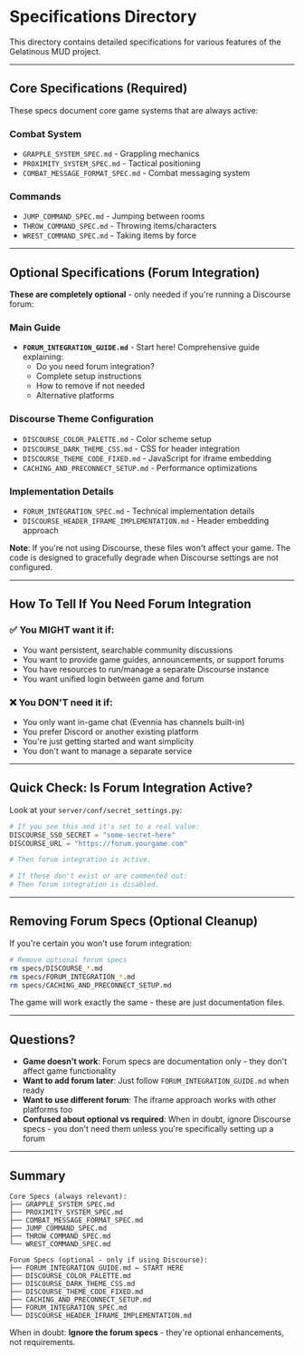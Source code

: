 # Specifications Directory

This directory contains detailed specifications for various features of the Gelatinous MUD project.

---

## Core Specifications (Required)

These specs document core game systems that are always active:

### Combat System
- `GRAPPLE_SYSTEM_SPEC.md` - Grappling mechanics
- `PROXIMITY_SYSTEM_SPEC.md` - Tactical positioning
- `COMBAT_MESSAGE_FORMAT_SPEC.md` - Combat messaging system

### Commands
- `JUMP_COMMAND_SPEC.md` - Jumping between rooms
- `THROW_COMMAND_SPEC.md` - Throwing items/characters
- `WREST_COMMAND_SPEC.md` - Taking items by force

---

## Optional Specifications (Forum Integration)

**These are completely optional** - only needed if you're running a Discourse forum:

### Main Guide
- **`FORUM_INTEGRATION_GUIDE.md`** - Start here! Comprehensive guide explaining:
  - Do you need forum integration?
  - Complete setup instructions
  - How to remove if not needed
  - Alternative platforms

### Discourse Theme Configuration
- `DISCOURSE_COLOR_PALETTE.md` - Color scheme setup
- `DISCOURSE_DARK_THEME_CSS.md` - CSS for header integration
- `DISCOURSE_THEME_CODE_FIXED.md` - JavaScript for iframe embedding
- `CACHING_AND_PRECONNECT_SETUP.md` - Performance optimizations

### Implementation Details
- `FORUM_INTEGRATION_SPEC.md` - Technical implementation details
- `DISCOURSE_HEADER_IFRAME_IMPLEMENTATION.md` - Header embedding approach

**Note**: If you're not using Discourse, these files won't affect your game. The code is designed to gracefully degrade when Discourse settings are not configured.

---

## How To Tell If You Need Forum Integration

### ✅ You MIGHT want it if:
- You want persistent, searchable community discussions
- You want to provide game guides, announcements, or support forums
- You have resources to run/manage a separate Discourse instance
- You want unified login between game and forum

### ❌ You DON'T need it if:
- You only want in-game chat (Evennia has channels built-in)
- You prefer Discord or another existing platform
- You're just getting started and want simplicity
- You don't want to manage a separate service

---

## Quick Check: Is Forum Integration Active?

Look at your `server/conf/secret_settings.py`:

```python
# If you see this and it's set to a real value:
DISCOURSE_SSO_SECRET = "some-secret-here"
DISCOURSE_URL = "https://forum.yourgame.com"

# Then forum integration is active.

# If these don't exist or are commented out:
# Then forum integration is disabled.
```

---

## Removing Forum Specs (Optional Cleanup)

If you're certain you won't use forum integration:

```bash
# Remove optional forum specs
rm specs/DISCOURSE_*.md
rm specs/FORUM_INTEGRATION_*.md
rm specs/CACHING_AND_PRECONNECT_SETUP.md
```

The game will work exactly the same - these are just documentation files.

---

## Questions?

- **Game doesn't work**: Forum specs are documentation only - they don't affect game functionality
- **Want to add forum later**: Just follow `FORUM_INTEGRATION_GUIDE.md` when ready
- **Want to use different forum**: The iframe approach works with other platforms too
- **Confused about optional vs required**: When in doubt, ignore Discourse specs - you don't need them unless you're specifically setting up a forum

---

## Summary

```
Core Specs (always relevant):
├── GRAPPLE_SYSTEM_SPEC.md
├── PROXIMITY_SYSTEM_SPEC.md
├── COMBAT_MESSAGE_FORMAT_SPEC.md
├── JUMP_COMMAND_SPEC.md
├── THROW_COMMAND_SPEC.md
└── WREST_COMMAND_SPEC.md

Forum Specs (optional - only if using Discourse):
├── FORUM_INTEGRATION_GUIDE.md ← START HERE
├── DISCOURSE_COLOR_PALETTE.md
├── DISCOURSE_DARK_THEME_CSS.md
├── DISCOURSE_THEME_CODE_FIXED.md
├── CACHING_AND_PRECONNECT_SETUP.md
├── FORUM_INTEGRATION_SPEC.md
└── DISCOURSE_HEADER_IFRAME_IMPLEMENTATION.md
```

When in doubt: **Ignore the forum specs** - they're optional enhancements, not requirements.
